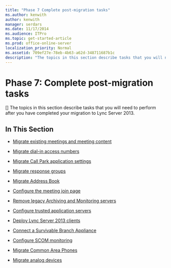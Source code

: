 ```yaml
---
title: "Phase 7 Complete post-migration tasks"
ms.author: kenwith
author: kenwith
manager: serdars
ms.date: 11/17/2014
ms.audience: ITPro
ms.topic: get-started-article
ms.prod: office-online-server
localization_priority: Normal
ms.assetid: 709ef27e-78eb-4b63-a62d-348711687b1c
description: "The topics in this section describe tasks that you will need to perform after you have completed your migration to Lync Server 2013."
---
```


# Phase 7: Complete post-migration tasks
[]
The topics in this section describe tasks that you will need to perform after you have completed your migration to Lync Server 2013.
  
## In This Section

- [Migrate existing meetings and meeting content](migrate-existing-meetings-and-meeting-content.md)
    
- [Migrate dial-in access numbers](migrate-dial-in-access-numbers.md)
    
- [Migrate Call Park application settings](migrate-call-park-application-settings.md)
    
- [Migrate response groups](migrate-response-groups.md)
    
- [Migrate Address Book](migrate-address-book.md)
    
- [Configure the meeting join page](configure-the-meeting-join-page.md)
    
- [Remove legacy Archiving and Monitoring servers](remove-legacy-archiving-and-monitoring-servers.md)
    
- [Configure trusted application servers](configure-trusted-application-servers.md)
    
- [Deploy Lync Server 2013 clients](deploy-lync-server-2013-clients.md)
    
- [Connect a Survivable Branch Appliance](connect-a-survivable-branch-appliance.md)
    
- [Configure SCOM monitoring](configure-scom-monitoring.md)
    
- [Migrate Common Area Phones](migrate-common-area-phones.md)
    
- [Migrate analog devices](migrate-analog-devices.md)
    


